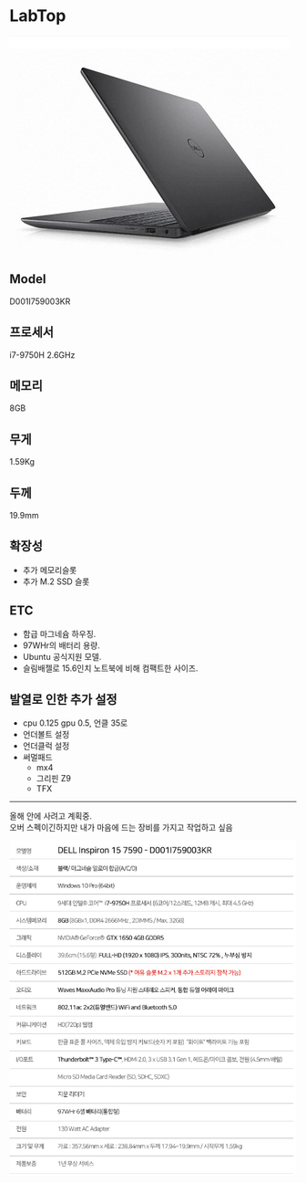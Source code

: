 # LabTop

![](../resource/img/inspiron.png)

## Model
D001I759003KR
## 프로세서
i7-9750H 2.6GHz
## 메모리
8GB
## 무게
1.59Kg
## 두께
19.9mm

## 확장성
- 추가 메모리슬롯
- 추가 M.2 SSD 슬롯

## ETC
- 함급 마그네슘 하우징.
- 97WHr의 배터리 용량.
- Ubuntu 공식지원 모델.
- 슬림배젤로 15.6인치 노트북에 비해 컴팩트한 사이즈.

## 발열로 인한 추가 설정
- cpu 0.125 gpu 0.5, 언클 35로 
- 언더볼트 설정
- 언더클럭 설정
- 써멀패드
    - mx4
    - 그리핀 Z9 
    - TFX

-----
올해 안에 사려고 계획중.<br>
오버 스펙이긴하지만 내가 마음에 드는 장비를 가지고 작업하고 싶음

![](../resource/img/inspiron2.png)

